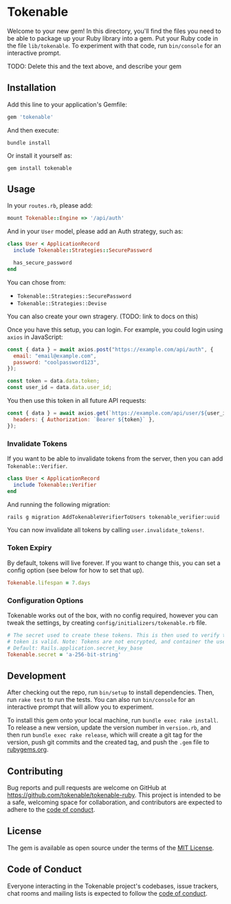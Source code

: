 # Tokenable

Welcome to your new gem! In this directory, you'll find the files you need to be able to package up your Ruby library into a gem. Put your Ruby code in the file `lib/tokenable`. To experiment with that code, run `bin/console` for an interactive prompt.

TODO: Delete this and the text above, and describe your gem

## Installation

Add this line to your application's Gemfile:

```ruby
gem 'tokenable'
```

And then execute:

    bundle install

Or install it yourself as:

    gem install tokenable

## Usage

In your `routes.rb`, please add:

```ruby
mount Tokenable::Engine => '/api/auth'
```

And in your `User` model, please add an Auth strategy, such as:

```ruby
class User < ApplicationRecord
  include Tokenable::Strategies::SecurePassword

  has_secure_password
end
```

You can chose from:

- `Tokenable::Strategies::SecurePassword`
- `Tokenable::Strategies::Devise`

You can also create your own stragery. (TODO: link to docs on this)

Once you have this setup, you can login. For example, you could login using `axios` in JavaScript:

```js
const { data } = await axios.post("https://example.com/api/auth", {
  email: "email@example.com",
  password: "coolpassword123",
});

const token = data.data.token;
const user_id = data.data.user_id;
```

You then use this token in all future API requests:

```js
const { data } = await axios.get(`https://example.com/api/user/${user_id}`, {
  headers: { Authorization: `Bearer ${token}` },
});
```

### Invalidate Tokens

If you want to be able to invalidate tokens from the server, then you can add `Tokenable::Verifier`.

```ruby
class User < ApplicationRecord
  include Tokenable::Verifier
end
```

And running the following migration:

```bash
rails g migration AddTokenableVerifierToUsers tokenable_verifier:uuid
```

You can now invalidate all tokens by calling `user.invalidate_tokens!`.

### Token Expiry

By default, tokens will live forever. If you want to change this, you can set a config option (see below for how to set that up).

```ruby
Tokenable.lifespan = 7.days
```

### Configuration Options

Tokenable works out of the box, with no config required, however you can tweak the settings, by creating `config/initializers/tokenable.rb` file.

```ruby
# The secret used to create these tokens. This is then used to verify the
# token is valid. Note: Tokens are not encrypted, and container the user_id.
# Default: Rails.application.secret_key_base
Tokenable.secret = 'a-256-bit-string'
```

## Development

After checking out the repo, run `bin/setup` to install dependencies. Then, run `rake test` to run the tests. You can also run `bin/console` for an interactive prompt that will allow you to experiment.

To install this gem onto your local machine, run `bundle exec rake install`. To release a new version, update the version number in `version.rb`, and then run `bundle exec rake release`, which will create a git tag for the version, push git commits and the created tag, and push the `.gem` file to [rubygems.org](https://rubygems.org).

## Contributing

Bug reports and pull requests are welcome on GitHub at <https://github.com/tokenable/tokenable-ruby>. This project is intended to be a safe, welcoming space for collaboration, and contributors are expected to adhere to the [code of conduct](https://github.com/tokenable/tokenable-ruby/blob/main/CODE_OF_CONDUCT.md).

## License

The gem is available as open source under the terms of the [MIT License](https://opensource.org/licenses/MIT).

## Code of Conduct

Everyone interacting in the Tokenable project's codebases, issue trackers, chat rooms and mailing lists is expected to follow the [code of conduct](https://github.com/tokenable/tokenable-ruby/blob/main/CODE_OF_CONDUCT.md).
